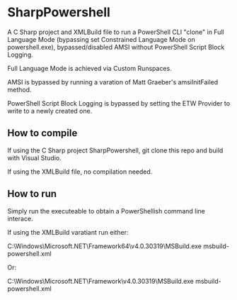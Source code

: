 # SharpPowershell
A C Sharp project and XMLBuild file to run a PowerShell CLI "clone" in Full Language Mode (bypassing set Constrained Language Mode on powershell.exe), bypassed/disabled AMSI without PowerShell Script Block Logging.

Full Language Mode is achieved via Custom Runspaces.

AMSI is bypassed by running a varation of Matt Graeber's amsiInitFailed method.

PowerShell Script Block Logging is bypassed by setting the ETW Provider to write to a newly created one.

## How to compile
If using the C Sharp project SharpPowershell, git clone this repo and build with Visual Studio.

If using the XMLBuild file, no compilation needed.

## How to run
Simply run the executeable to obtain a PowerShellish command line interace.

If using the XMLBuild varatiant run either:

C:\Windows\Microsoft.NET\Framework64\v4.0.30319\MSBuild.exe msbuild-powershell.xml

Or:

C:\Windows\Microsoft.NET\Framework\v4.0.30319\MSBuild.exe msbuild-powershell.xml
